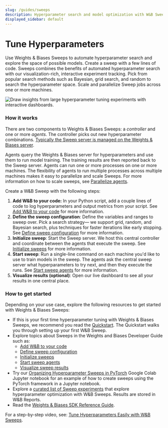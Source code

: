 ```yaml
---
slug: /guides/sweeps
description: Hyperparameter search and model optimization with W&B Sweeps
displayed_sidebar: default
---
```


# Tune Hyperparameters

<head>
  <title>Tune Hyperparameters with Sweeps</title>
</head>

Use Weights & Biases Sweeps to automate hyperparameter search and explore the space of possible models. Create a sweep with a few lines of code. Sweeps combines the benefits of automated hyperparameter search with our visualization-rich, interactive experiment tracking. Pick from popular search methods such as Bayesian, grid search, and random to search the hyperparameter space.  Scale and parallelize Sweep jobs across one or more machines.

![Draw insights from large hyperparameter tuning experiments with interactive dashboards.](/images/sweeps/intro_what_it_is.png)

### How it works

There are two components to Weights & Biases Sweeps: a _controller_ and one or more _agents_. The controller picks out new hyperparameter combinations. [Typically the Sweep server is managed on the Weights & Biases server](./local-controller.md).

Agents query the Weights & Biases server for hyperparameters and use them to run model training. The training results are then reported back to the Sweep server. Agents can run one or more processes on one or more machines. The flexibility of agents to run multiple processes across multiple machines makes it easy to parallelize and scale Sweeps. For more information on how to scale sweeps, see [Parallelize agents](./parallelize-agents.md).

Create a W&B Sweep with the following steps:

1. **Add W&B to your code:** In your Python script, add a couple lines of code to log hyperparameters and output metrics from your script. See [Add W&B to your code](./add-w-and-b-to-your-code.md) for more information.
2. **Define the sweep configuration**: Define the variables and ranges to sweep over. Pick a search strategy— we support grid, random, and Bayesian search, plus techniques for faster iterations like early stopping. See [Define sweep configuration](./define-sweep-configuration.md) for more information.
3. **Initialize sweep**: Start the Sweep server. We host this central controller and coordinate between the agents that execute the sweep. See [Initialize sweeps](./initialize-sweeps.md) for more information.
4. **Start sweep**: Run a single-line command on each machine you'd like to use to train models in the sweep. The agents ask the central sweep server what hyperparameters to try next, and then they execute the runs. See [Start sweep agents](./start-sweep-agents.md) for more information.
5. **Visualize results (optional)**: Open our live dashboard to see all your results in one central place.

### How to get started

Depending on your use case, explore the following resources to get started with Weights & Biases Sweeps:

* If this is your first time hyperparameter tuning with Weights & Biases Sweeps, we recommend you read the [Quickstart](./quickstart.md). The Quickstart walks you through setting up your first W&B Sweep.
* Explore topics about Sweeps in the Weights and Biases Developer Guide such as:
  * [Add W&B to your code](./add-w-and-b-to-your-code.md)
  * [Define sweep configuration](./define-sweep-configuration.md)
  * [Initialize sweeps](./initialize-sweeps.md)
  * [Start sweep agents](./start-sweep-agents.md)
  * [Visualize sweep results](./visualize-sweep-results.md)
* Try our [Organizing Hyperparameter Sweeps in PyTorch](https://colab.research.google.com/github/wandb/examples/blob/master/colabs/pytorch/Organizing\_Hyperparameter\_Sweeps\_in\_PyTorch\_with\_W%26B.ipynb#scrollTo=e43v8-9MEoYk) Google Colab Jupyter notebook for an example of how to create sweeps using the PyTorch framework in a Jupyter notebook.
* Explore a [curated list of Sweep experiments](./useful-resources.md) that explore hyperparameter optimization with W&B Sweeps. Results are stored in W&B Reports.
* Read the [Weights & Biases SDK Reference Guide](../../ref/README.md).

For a step-by-step video, see: [Tune Hyperparameters Easily with W&B Sweeps](https://www.youtube.com/watch?v=9zrmUIlScdY\&ab\_channel=Weights%26Biases).

<!-- {% embed url="http://wandb.me/sweeps-video" %} -->


